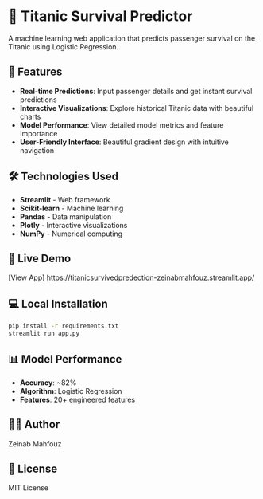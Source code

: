 # 🚢 Titanic Survival Predictor

A machine learning web application that predicts passenger survival on the Titanic using Logistic Regression.

## 🎯 Features

- **Real-time Predictions**: Input passenger details and get instant survival predictions
- **Interactive Visualizations**: Explore historical Titanic data with beautiful charts
- **Model Performance**: View detailed model metrics and feature importance
- **User-Friendly Interface**: Beautiful gradient design with intuitive navigation

## 🛠️ Technologies Used

- **Streamlit** - Web framework
- **Scikit-learn** - Machine learning
- **Pandas** - Data manipulation
- **Plotly** - Interactive visualizations
- **NumPy** - Numerical computing

## 🚀 Live Demo

[View App] https://titanicsurvivedpredection-zeinabmahfouz.streamlit.app/

## 💻 Local Installation
```bash
pip install -r requirements.txt
streamlit run app.py
```

## 📊 Model Performance

- **Accuracy**: ~82%
- **Algorithm**: Logistic Regression
- **Features**: 20+ engineered features

## 👨‍💻 Author

Zeinab Mahfouz
## 📄 License

MIT License
